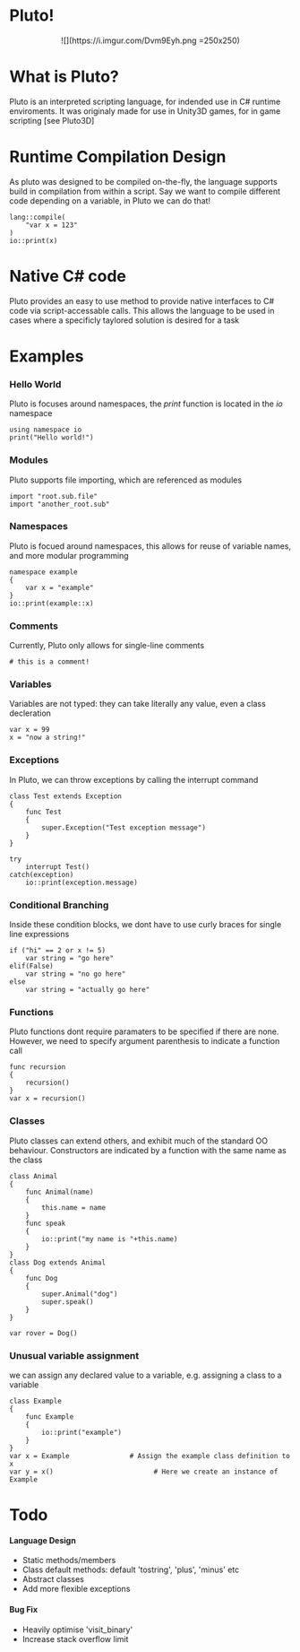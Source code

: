 # Pluto!

<p align="center">
![](https://i.imgur.com/Dvm9Eyh.png =250x250)
</p>


# What is Pluto?

Pluto is an interpreted scripting language, for indended use in C# runtime enviroments. It was originaly made for use in Unity3D games, for in game scripting [see Pluto3D]

# Runtime Compilation Design
As pluto was designed to be compiled on-the-fly, the language supports build in compilation from within a script. Say we want to compile different code depending on a variable, in Pluto we can do that!

	lang::compile(
		"var x = 123"
	)
	io::print(x)
	
# Native C# code
Pluto provides an easy to use method to provide native interfaces to C# code via script-accessable calls. This allows the language to be used in cases where a specificly taylored solution is desired for a task

# Examples
### Hello World
Pluto is focuses around namespaces, the *print* function is located in the *io* namespace

	using namespace io
	print("Hello world!")

### Modules
Pluto supports file importing, which are referenced as modules

	import "root.sub.file"
	import "another_root.sub"

### Namespaces
Pluto is focued around namespaces, this allows for reuse of variable names, and more modular programming

	namespace example
	{
		var x = "example"
	}
	io::print(example::x)
### Comments
Currently, Pluto only allows for single-line comments

	# this is a comment!

### Variables
Variables are not typed: they can take literally any value, even a class decleration

	var x = 99
	x = "now a string!"

### Exceptions
In Pluto, we can throw exceptions by calling the interrupt command

	class Test extends Exception
	{
		func Test
		{
			super.Exception("Test exception message")
		}
	}
	
	try
		interrupt Test()
	catch(exception)
		io::print(exception.message)

### Conditional Branching
Inside these condition blocks, we dont have to use curly braces for single line expressions

	if ("hi" == 2 or x != 5)
		var string = "go here"
	elif(False)
		var string = "no go here"
	else
		var string = "actually go here"

### Functions
Pluto functions dont require paramaters to be specified if there are none. However, we need to specify argument parenthesis to indicate a function call

	func recursion
	{
		recursion()
	}
	var x = recursion()

### Classes
Pluto classes can extend others, and exhibit much of the standard OO behaviour. Constructors are indicated by a function with the same name as the class

	class Animal
	{
		func Animal(name)
		{
			this.name = name
		}
		func speak
		{
			io::print("my name is "+this.name)
		}
	}
	class Dog extends Animal
	{
		func Dog
		{
			super.Animal("dog")
			super.speak()
		}
	}
	
	var rover = Dog()

### Unusual variable assignment
we can assign any declared value to a variable, e.g. assigning a class to a variable

	class Example
	{
		func Example
		{
			io::print("example")
		}
	}
	var x = Example				  # Assign the example class definition to x
	var y = x()							# Here we create an instance of Example


# Todo

#### Language Design

- Static methods/members
- Class default methods: default 'tostring', 'plus', 'minus' etc
- Abstract classes
- Add more flexible exceptions
     
#### Bug Fix

- Heavily optimise 'visit_binary'
- Increase stack overflow limit
